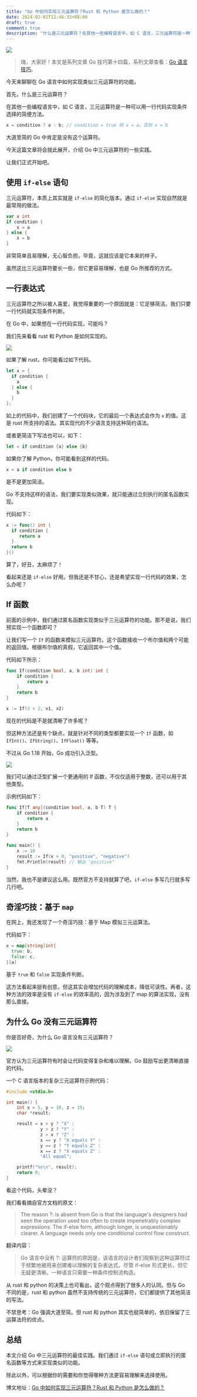 ```yaml
---
title: "Go 中如何实现三元运算符？Rust 和 Python 是怎么做的？"
date: 2024-02-02T12:48:33+08:00
draft: true
comment: true
description: "什么是三元运算符？在其他一些编程语言中，如 C 语言，三元运算符是一种可以用一行代码实现条件选择的简便方法。"
---
```


![](https://cdn.jsdelivr.net/gh/poloxue/images@2024-02/2024-02-06-ternary-operator-in-golang-01.png)

> 嗨，大家好！本文是系列文章 Go 技巧第十四篇，系列文章查看：[Go 语言技巧](https://mp.weixin.qq.com/mp/appmsgalbum?action=getalbum&album_id=3291066778475053060)。

今天来聊聊在 Go 语言中如何实现类似三元运算符的功能。

首先，什么是三元运算符？

在其他一些编程语言中，如 C 语言，三元运算符是一种可以用一行代码实现条件选择的简便方法。

```c
x = condition ? a : b; // condition = true 则 x = a，否则 x = b
```

大道至简的 Go 中肯定是没有这个运算符。

今天这篇文章将会就此展开，介绍 Go 中三元运算符的一些实践。

让我们正式开始吧。

## 使用 `if-else` 语句

三元运算符，本质上其实就是 `if-else` 的简化版本。通过 `if-else` 实现自然就是最常用的做法。

```go
var x int
if condition {
    x = a
} else {
    x = b
}
```

非常简单且易理解，无心智负担。毕竟，这就应该是它本来的样子。

虽然这比三元运算符要长一些，但它更容易理解，也是 Go 所推荐的方式。

## 一行表达式

三元运算符之所以被人喜爱，我觉得重要的一个原因就是：它足够简洁。我们只要一行代码就实现条件判断。

在 Go 中，如果想在一行代码实现，可能吗？

我们先来看看 rust 和 Python 是如何实现的。

![](https://cdn.jsdelivr.net/gh/poloxue/images@2024-02/2024-02-06-ternary-operator-in-golang-02.png)

如果了解 rust，你可能看过如下代码。

```rust
let x = {
  if condition {
    a
  } else {
    b
  }
};
```


如上的代码中，我们创建了一个代码块，它的最后一个表达式会作为 `x` 的值。这是 rust 所支持的语法。其实现代的不少语言支持这种简约语法。

或者更简洁下写法也可以，如下：

```rust
let = if condition {a} else {b}
```

如果你了解 Python，你可能看到这样的代码。

```python
x = a if condition else b
```

是不是更加简洁。

Go 不支持这样的语法，我们要实现类似效果，就只能通过立刻执行的匿名函数实现。

代码如下：

```go
x := func() int {
  if condition {
     return a
  }
  return b
}()
```

算了，好丑，太麻烦了！

看起来还是 `if-else` 好用。但我还是不甘心，还是希望实现一行代码的效果，怎么办呢？

## If 函数

前面的示例中，我们通过匿名函数实现类似于三元运算符的功能。那不是说，我们预实现一个函数即可？

让我们写一个 `If` 的函数来模拟三元运算符。这个函数接收一个布尔值和两个可能的返回值。根据布尔值的真假，它返回其中一个值。

代码如下所示：

```go
func If(condition bool, a, b int) int {
    if condition {
        return a
    }
    return b
}

x := If(3 > 2, x1, x2)
```

现在的代码是不是就清晰了许多呢？

但这种方法还是有个缺点，就是针对不同的类型都要实现一个 `If` 函数，如 `IfInt()`、`IfString()`、`IfFloat()` 等等。

不过从 Go 1.18 开始，Go 成功引入泛型。

![](https://cdn.jsdelivr.net/gh/poloxue/images@2024-02/2024-02-06-ternary-operator-in-golang-03.png)

我们可以通过泛型扩展一个更通用的 If 函数，不仅仅适用于整数，还可以用于其他类型。

示例代码如下：

```go
func If[T any](condition bool, a, b T) T {
    if condition {
        return a
    }
    return b
}

func main() {
    x := 10
    result := If(x > 0, "positive", "negative")
    fmt.Println(result) // 输出 "positive"
}
```

当然，我也不是建议这么用。既然官方不支持就算了吧，`if-else` 多写几行就多写几行吧。

## 奇淫巧技：基于 `map` 

在网上，我还发现了一个奇淫巧技：基于 Map 模拟三元运算法。

代码如下：

```go
x = map[string]int{
  true: b,
  false: c,
}[a]
```

基于 `true` 和 `false` 实现条件判断。

这方法看起来挺有创意，但这其实会增加代码的理解成本，降低可读性。再者，这种方法的效率是没有 `if-else` 的效率高的，因为涉及到了 map 的算法实现，没有那么直接。

## 为什么 Go 没有三元运算符

你是否好奇，为什么 Go 语言没有三元运算符？

![](https://cdn.jsdelivr.net/gh/poloxue/images@2024-02/2024-02-06-ternary-operator-in-golang-04.png)

官方认为三元运算符有时会让代码变得复杂和难以理解。Go 鼓励写出更清晰直接的代码。

一个 C 语言版本的复杂三元运算符示例代码：

```c
#include <stdio.h>

int main() {
    int x = 5, y = 10, z = 15;
    char *result;

    result = x > y ? "X" : 
             y > z ? "Y" : 
             z > x ? "Z" : 
             x == y ? "X equals Y" : 
             y == z ? "Y equals Z" : 
             x == z ? "X equals Z" : 
             "All equal";

    printf("%s\n", result);
    return 0;
}
```

看这个代码，头晕没？

我们看看摘自官方文档的原文：

> The reason ?: is absent from Go is that the language's designers had seen the operation used too often to create impenetrably complex expressions. The if-else form, although longer, is unquestionably clearer. A language needs only one conditional control flow construct.

翻译内容：

> Go 语言中没有 ?: 运算符的原因是，该语言的设计者们观察到这种运算符过于频繁地被用来创建难以理解的复杂表达式。尽管 if-else 形式更长，但它无疑更清晰。一种语言只需要一种条件控制流构造。

从 rust 和 python 的决策上也可看出，这个观点得到了很多人的认同。但与 Go 不同的是，rust 和 python 虽然不支持传统的三元运算符，它们都提供了其他简洁的写法。

不禁思考：Go 强调大道至简。但 rust 和 python 其实也挺简单的，依旧保留了三运算法符的优点。

## 总结

本文介绍 Go 中三元运算符的最佳实践。我们通过 `if-else` 语句或立即执行的匿名函数等方式来实现类似的功能。

除此以外，可以根据你的需要和你觉得哪种方法更容易理解来选择使用。

博文地址：[Go 中如何实现三元运算符？Rust 和 Python 是怎么做的？](https://www.poloxue.com/posts/2024-02-06-ternary-operator-in-golan/)
